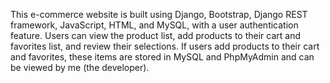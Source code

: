 This e-commerce website is built using Django, Bootstrap, Django REST framework, JavaScript, HTML, and MySQL, with a user authentication feature. Users can view the product list, add products to their cart and favorites list, and review their selections. If users add products to their cart and favorites, these items are stored in MySQL and PhpMyAdmin and can be viewed by me (the developer).
